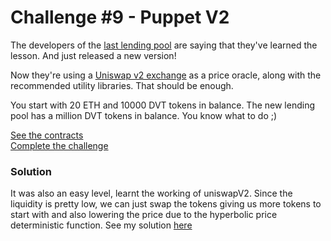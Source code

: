 # Challenge #9 - Puppet V2
The developers of the [last lending pool](https://github.com/nicolasgarcia214/damn-vulnerable-defi-foundry/tree/master/test/Levels/puppet) are saying that they've learned the lesson. And just released a new version!

Now they're using a [Uniswap v2 exchange](https://docs.uniswap.org/protocol/V2/introduction) as a price oracle, along with the recommended utility libraries. That should be enough.

You start with 20 ETH and 10000 DVT tokens in balance. The new lending pool has a million DVT tokens in balance. You know what to do ;)

[See the contracts](https://github.com/nicolasgarcia214/damn-vulnerable-defi-foundry/tree/master/src/Contracts/puppet-v2)
<br/>
[Complete the challenge](https://github.com/nicolasgarcia214/damn-vulnerable-defi-foundry/blob/master/test/Levels/puppet-v2/PuppetV2.t.sol)

### Solution
It was also an easy level, learnt the working of uniswapV2. Since the liquidity is pretty low, we can just swap the tokens giving us more tokens to start with and also lowering the price due to the hyperbolic price deterministic function.
See my solution [here](../../../test/Levels/puppet-v2/PuppetV2.t.sol#L98)
